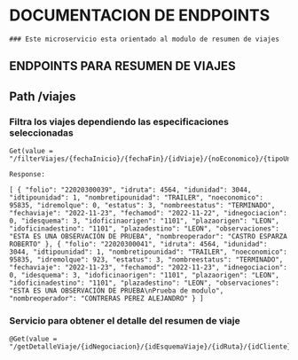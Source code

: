 
# DOCUMENTACION DE ENDPOINTS 
~~~
### Este microservicio esta orientado al modulo de resumen de viajes
~~~
    
## ENDPOINTS PARA RESUMEN DE VIAJES
## Path /viajes

### Filtra los viajes dependiendo las especificaciones seleccionadas
	Get(value = "/filterViajes/{fechaInicio}/{fechaFin}/{idViaje}/{noEconomico}/{tipoUnidad}/{estatusViaje}/{idEsquema}/{idNegociacion}/{idCliente}/{idOficinaCliente}/{idoficinaDocumenta}")
	
    Response:
`[
    {
        "folio": "22020300039",
        "idruta": 4564,
        "idunidad": 3044,
        "idtipounidad": 1,
        "nombretipounidad": "TRAILER",
        "noeconomico": 95835,
        "idremolque": 0,
        "estatus": 3,
        "nombreestatus": "TERMINADO",
        "fechaviaje": "2022-11-23",
        "fechamod": "2022-11-22",
        "idnegociacion": 0,
        "idesquema": 3,
        "idoficinaorigen": "1101",
        "plazaorigen": "LEON",
        "idoficinadestino": "1101",
        "plazadestino": "LEON",
        "observaciones": "ESTA ES UNA OBSERVACIÓN DE PRUEBA",
        "nombreoperador": "CASTRO ESPARZA ROBERTO"
    },
    {
        "folio": "22020300041",
        "idruta": 4564,
        "idunidad": 3044,
        "idtipounidad": 1,
        "nombretipounidad": "TRAILER",
        "noeconomico": 95835,
        "idremolque": 923,
        "estatus": 3,
        "nombreestatus": "TERMINADO",
        "fechaviaje": "2022-11-23",
        "fechamod": "2022-11-23",
        "idnegociacion": 0,
        "idesquema": 3,
        "idoficinaorigen": "1101",
        "plazaorigen": "LEON",
        "idoficinadestino": "1101",
        "plazadestino": "LEON",
        "observaciones": "ESTA ES UNA OBSERVACIÓN DE PRUEBA\nPrueba de modulo",
        "nombreoperador": "CONTRERAS PEREZ ALEJANDRO"
    }
]`

### Servicio para obtener el detalle del resumen de viaje
	@Get(value = "/getDetalleViaje/{idNegociacion}/{idEsquemaViaje}/{idRuta}/{idCliente}/{idOficinaCliente}/{idoficinaDocumenta}/{idUnidad}/{noEconomico}")

